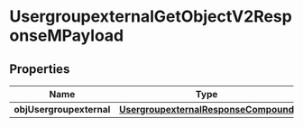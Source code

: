 

# UsergroupexternalGetObjectV2ResponseMPayload

## Properties

Name | Type | Description | Notes
------------ | ------------- | ------------- | -------------
**objUsergroupexternal** | [**UsergroupexternalResponseCompound**](UsergroupexternalResponseCompound.md) |  | 





